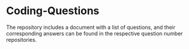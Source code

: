 # Coding-Questions
The repository includes a document with a list of questions, and their corresponding answers can be found in the respective question number repositories.
